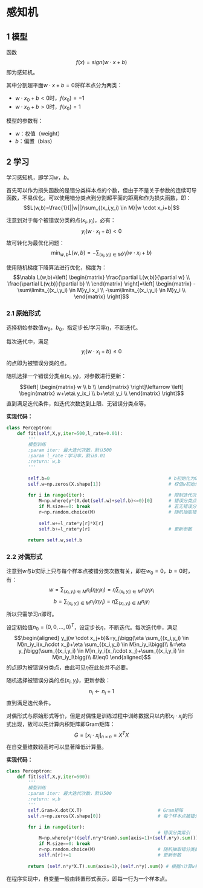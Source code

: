 # 感知机
## 1 模型
函数
$$f(x)=sign(w\cdot x+b)$$
即为感知机。

其中分割超平面$w \cdot x+b=0$将样本点分为两类：

- $w \cdot x_0+b<0$时，$f(x_0)=-1$
- $w \cdot x_0+b>0$时，$f(x_0)=1$

模型的参数有：

- $w$：权值（weight）
- $b$：偏置（bias）


## 2 学习
学习感知机，即学习$w$，$b$。

首先可以作为损失函数的是错分类样本点的个数，但由于不是关于参数的连续可导函数，不易优化。可以使用错分类点到分割超平面的距离和作为损失函数，即：
$$L(w,b)=\frac{1}{||w||}\sum_{(x_i,y_i) \in M}|w \cdot x_i+b|$$

注意到对于每个被错误分类的点$(x_i,y_i)$，必有：
$$y_i(w \cdot x_i+b)<0$$
故可转化为最优化问题：
$$\min_{w,b} L(w,b)=-\sum_{(x_i,y_i)\in M} y_i(w\cdot x_i+b)$$


使用随机梯度下降算法进行优化，梯度为：
$$\nabla L(w,b)=\left[ \begin{matrix}
   \frac{\partial L(w,b)}{\partial w}  \\
   \frac{\partial L(w,b)}{\partial b}  \\
\end{matrix} \right]=\left[ \begin{matrix}
   -\sum\limits_{(x_i,y_i) \in M}y_i x_i  \\
   -\sum\limits_{(x_i,y_i) \in M}y_i  \\
\end{matrix} \right]$$

### 2.1 原始形式
选择初始参数值$w_0$，$b_0$，指定步长/学习率$\eta$，不断迭代。

每次迭代中，满足
$$y_i(w \cdot x_i+b) \le 0$$
的点即为被错误分类的点。

随机选择一个错误分类点$(x_i,y_i)$，对参数进行更新：
$$\left[ \begin{matrix}
   w  \\
   b  \\
\end{matrix} \right]\leftarrow \left[ \begin{matrix}
   w+\eta\ y_ix_i  \\
   b+\eta\ y_i  \\
\end{matrix} \right]$$
直到满足迭代条件，如迭代次数达到上限、无错误分类点等。

**实现代码：**
```python
class Perceptron:
    def fit(self,X,y,iter=500,l_rate=0.01):
        '''
        模型训练
        :param iter: 最大迭代次数，默认500
		:param l_rate：学习率，默认0.01
        :return: w,b
        '''
		
        self.b=0                                            # b初始化为0
        self.w=np.zeros(X.shape[1])                         # 权值w初始化为0
        
        for i in range(iter):                               # 限制迭代次数
            M=np.where(y*(X.dot(self.w)+self.b)<=0)[0]      # 错误分类点索引
            if M.size==0: break                             # 若无错误分类点，提前结束
            r=np.random.choice(M)                           # 随机抽取错分类数据
            
            self.w+=l_rate*y[r]*X[r]
            self.b+=l_rate*y[r]                             # 更新参数
        
        return self.w,self.b  
```

### 2.2 对偶形式
注意到$w$与$b$实际上只与每个样本点被错分类次数有关，即在$w_0=0$，$b=0$时，有：
$$w=\sum_{(x_i,y_i) \in M}n_i(\eta y_ix_i)=\eta \sum_{(x_i,y_i) \in M}n_iy_ix_i$$
$$b=\sum_{(x_i,y_i) \in M}n_i(\eta y_i)=\eta \sum_{(x_i,y_i) \in M}n_iy_i$$
所以只需学习$n$即可。

设定初始值$n_0=(0,0,\ldots,0)^T$，设定步长$\eta$，不断迭代。每次迭代中，满足
$$\begin{aligned}
y_j(w \cdot x_j+b)&=y_j\bigg(\eta \sum_{(x_i,y_i) \in M}n_iy_i(x_i\cdot x_j)+\eta \sum_{(x_i,y_i) \in M}n_iy_i\bigg)\\
&=\eta y_j\bigg(\sum_{(x_i,y_i) \in M}n_iy_i(x_i\cdot x_j)+\sum_{(x_i,y_i) \in M}n_iy_i\bigg)\\
&\leq0
\end{aligned}$$
的点即为被错误分类点，由此可见$\eta$在此处并不必要。

随机选择被错误分类的点$(x_i,y_i)$，更新参数：
$$n_i \leftarrow n_i+1$$
直到满足迭代条件。

对偶形式与原始形式等价，但是对偶性是训练过程中训练数据只以内积$x_i\cdot x_j$的形式出现，故可以先计算内积矩阵即Gram矩阵：
$$G=\Big[ x_i\cdot x_j \Big]_{n\times n}=X^TX$$
在自变量维数较高时可以显著降低计算量。

**实现代码：**
```python
class Perceptron:
    def fit(self,X,y,iter=500):
        '''
        模型训练
        :param iter: 最大迭代次数，默认500
        :return: w,b
        '''
        self.Gram=X.dot(X.T)                            # Gram矩阵
        self.n=np.zeros(X.shape[0])                     # 每个样本点被错分类次数

        for i in range(iter):
			                                            # 错误分类索引
            M=np.where(y*((self.n*y*Gram).sum(axis=1)+(self.n*y).sum())<=0)[0] 
            if M.size==0: break
            r=np.random.choice(M)                       # 随机抽取错分类数据
            self.n[r]+=1                                # 更新参数
			
        return (self.n*y*X.T).sum(axis=1),(self.n*y).sum() # 根据n计算w和b
```
在程序实现中，自变量一般由转置形式表示，即每一行为一个样本点。

